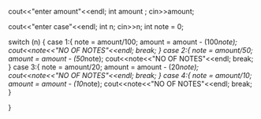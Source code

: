 cout<<"enter amount"<<endl;
int amount ;
cin>>amount;

cout<<"enter case"<<endl;
int  n;
cin>>n;
int note = 0;

switch (n)
{
case 1:{
    note = amount/100;
    amount = amount - (100*note);
 cout<<note<<"NO OF NOTES"<<endl;
    break;
}
case 2:{
    note = amount/50;
    amount = amount - (50*note);
 cout<<note<<"NO OF NOTES"<<endl;
    break;
}
case 3:{
    note = amount/20;
    amount = amount - (20*note);
 cout<<note<<"NO OF NOTES"<<endl;
    break;
}
case 4:{
    note = amount/10;
    amount = amount - (10*note);
 cout<<note<<"NO OF NOTES"<<endl;
    break;
}
    

}
